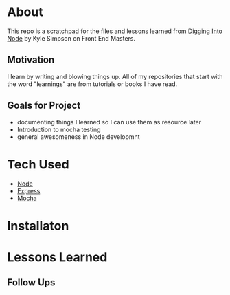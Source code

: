 # About

This repo is a scratchpad for the files and lessons learned from [Digging Into Node](https://frontendmasters.com/courses/digging-into-node) by Kyle Simpson on Front End Masters.

## Motivation

I learn by writing and blowing things up. All of my repositories that start with the word "learnings" are from tutorials or books I have read.

## Goals for Project

-   documenting things I learned so I can use them as resource later
-   Introduction to mocha testing
-   general awesomeness in Node developmnt

# Tech Used

-   [Node](https://nodejs.org/en/)
-   [Express](https://express.com/)
-   [Mocha](https://mochajs.or/)

# Installaton

# Lessons Learned

## Follow Ups

